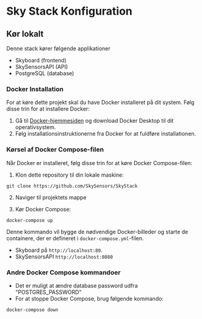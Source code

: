 
# Sky Stack Konfiguration




## Kør lokalt

Denne stack kører følgende applikationer
- Skyboard (frontend)
- SkySensorsAPI (API)
- PostgreSQL (database)

### Docker Installation

For at køre dette projekt skal du have Docker installeret på dit system. Følg disse trin for at installere Docker:

1. Gå til [Docker-hjemmesiden](https://www.docker.com/products/docker-desktop) og download Docker Desktop til dit operativsystem.
2. Følg installationsinstruktionerne fra Docker for at fuldføre installationen.

### Kørsel af Docker Compose-filen

Når Docker er installeret, følg disse trin for at køre Docker Compose-filen:

1. Klon dette repository til din lokale maskine:

```
git clone https://github.com/SkySensors/SkyStack
```

2. Naviger til projektets mappe


3. Kør Docker Compose:
```
docker-compose up
```

Denne kommando vil bygge de nødvendige Docker-billeder og starte de containere, der er defineret i `docker-compose.yml`-filen. 
- Skyboard på `http://localhost:80`.
- SkySensorsAPI `http://localhost:8080`

### Andre Docker Compose kommandoer
- Det er muligt at ændre database password udfra "POSTGRES_PASSWORD"
- For at stoppe Docker Compose, brug følgende kommando:
```
docker-compose down
```